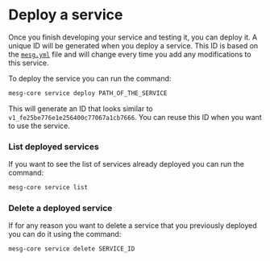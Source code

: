 # Deploy a service

Once you finish developing your service and testing it, you can deploy it. A unique ID will be generated when you deploy a service. This ID is based on the [`mesg.yml`](service-file.md) file and will change every time you add any modifications to this service.

To deploy the service you can run the command:

```bash
mesg-core service deploy PATH_OF_THE_SERVICE
```

This will generate an ID that looks similar to `v1_fe25be776e1e256400c77067a1cb7666`. You can reuse this ID when you want to use the service.

### List deployed services

If you want to see the list of services already deployed you can run the command:

```bash
mesg-core service list
```

### Delete a deployed service

If for any reason you want to delete a service that you previously deployed you can do it using the command:

```bash
mesg-core service delete SERVICE_ID
```



